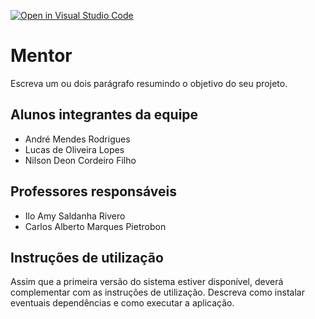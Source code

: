 [![Open in Visual Studio Code](https://classroom.github.com/assets/open-in-vscode-c66648af7eb3fe8bc4f294546bfd86ef473780cde1dea487d3c4ff354943c9ae.svg)](https://classroom.github.com/online_ide?assignment_repo_id=7578903&assignment_repo_type=AssignmentRepo)
# Mentor
Escreva um ou dois  parágrafo resumindo o objetivo do seu projeto.

## Alunos integrantes da equipe

* André Mendes Rodrigues
* Lucas de Oliveira Lopes
* Nilson Deon Cordeiro Filho

## Professores responsáveis

* Ilo Amy Saldanha Rivero
* Carlos Alberto Marques Pietrobon

## Instruções de utilização

Assim que a primeira versão do sistema estiver disponível, deverá complementar com as instruções de utilização. Descreva como instalar eventuais dependências e como executar a aplicação.
